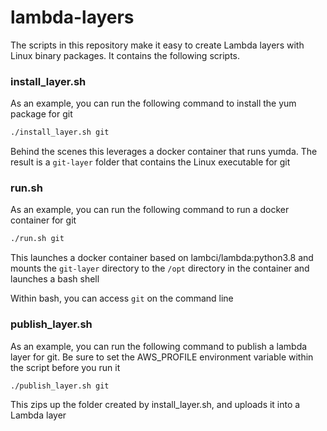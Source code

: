 # lambda-layers

The scripts in this repository make it easy to create Lambda layers with Linux binary packages. It contains the following scripts.

### install_layer.sh

As an example, you can run the following command to install the yum package for git

```bash
./install_layer.sh git
```

Behind the scenes this leverages a docker container that runs yumda. The result is a `git-layer` folder that contains the Linux executable for git

### run.sh

As an example, you can run the following command to run a docker container for git

```bash
./run.sh git
```

This launches a docker container based on lambci/lambda:python3.8 and mounts the `git-layer` directory to the `/opt` directory in the container and launches a bash shell

Within bash, you can access `git` on the command line

### publish_layer.sh

As an example, you can run the following command to publish a lambda layer for git. Be sure to set the AWS_PROFILE environment variable within the script before you run it

```bash
./publish_layer.sh git
```

This zips up the folder created by install_layer.sh, and uploads it into a Lambda layer
